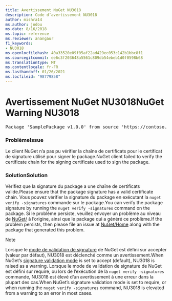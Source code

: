 ```yaml
---
title: Avertissement NuGet NU3018
description: Code d’avertissement NU3018
author: mishra14
ms.author: jodou
ms.date: 8/16/2018
ms.topic: reference
ms.reviewer: anangaur
f1_keywords:
- NU3018
ms.openlocfilehash: 40a33520e09f05af22ad429ec053c142b1bbc8f1
ms.sourcegitcommit: ee6c3f203648a5561c809db54ebeb1d0f0598b68
ms.translationtype: MT
ms.contentlocale: fr-FR
ms.lasthandoff: 01/26/2021
ms.locfileid: "98779858"
---
```

# <a name="nuget-warning-nu3018"></a><span data-ttu-id="854de-103">Avertissement NuGet NU3018</span><span class="sxs-lookup"><span data-stu-id="854de-103">NuGet Warning NU3018</span></span>

<pre>Package 'SamplePackage v1.0.0' from source 'https://contoso.com/index.json': The primary signature found a chain building issue: A certificate chain processed, but terminated in a root certificate which is not trusted by the trust provider.</pre>

### <a name="issue"></a><span data-ttu-id="854de-104">Problème</span><span class="sxs-lookup"><span data-stu-id="854de-104">Issue</span></span>

<span data-ttu-id="854de-105">Le client NuGet n’a pas pu vérifier la chaîne de certificats pour le certificat de signature utilisé pour signer le package.</span><span class="sxs-lookup"><span data-stu-id="854de-105">NuGet client failed to verify the certificate chain for the signing certificate used to sign the package.</span></span>


### <a name="solution"></a><span data-ttu-id="854de-106">Solution</span><span class="sxs-lookup"><span data-stu-id="854de-106">Solution</span></span>

<span data-ttu-id="854de-107">Vérifiez que la signature du package a une chaîne de certificats valide.</span><span class="sxs-lookup"><span data-stu-id="854de-107">Please ensure that the package signature has a valid certificate chain.</span></span> <span data-ttu-id="854de-108">Vous pouvez vérifier la signature du package en exécutant la `nuget verify -signatures` commande sur le package.</span><span class="sxs-lookup"><span data-stu-id="854de-108">You can verify the package signature by running the `nuget verify -signatures` command on the package.</span></span> <span data-ttu-id="854de-109">Si le problème persiste, veuillez envoyer un problème au niveau de [NuGet/](https://github.com/NuGet/Home/issues) à l’origine, ainsi que le package qui a généré ce problème.</span><span class="sxs-lookup"><span data-stu-id="854de-109">If the problem persists, then please file an issue at [NuGet/Home](https://github.com/NuGet/Home/issues) along with the package that generated this problem.</span></span>


> [!Note]
> <span data-ttu-id="854de-110">Lorsque le [mode de validation de signature](../../consume-packages/installing-signed-packages.md#configure-package-signature-requirements) de NuGet est défini sur accepter (valeur par défaut), NU3018 est déclenché comme un avertissement.</span><span class="sxs-lookup"><span data-stu-id="854de-110">When NuGet’s [signature validation mode](../../consume-packages/installing-signed-packages.md#configure-package-signature-requirements) is set to accept (default), NU3018 is raised as a warning.</span></span> <span data-ttu-id="854de-111">Lorsque le mode de validation de signature de NuGet est défini sur require, ou lors de l’exécution de la `nuget verify -signatures` commande, NU3018 est élevé d’un avertissement à une erreur dans la plupart des cas.</span><span class="sxs-lookup"><span data-stu-id="854de-111">When NuGet’s signature validation mode is set to require, or when running the `nuget verify -signatures` command, NU3018 is elevated from a warning to an error in most cases.</span></span> 

